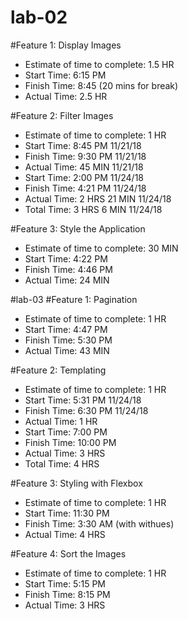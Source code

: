 # lab-02
#Feature 1: Display Images
 - Estimate of time to complete: 1.5 HR
 - Start Time: 6:15 PM
 - Finish Time: 8:45 (20 mins for break)
 - Actual Time: 2.5 HR

 #Feature 2: Filter Images
 - Estimate of time to complete: 1 HR
 - Start Time: 8:45 PM 11/21/18
 - Finish Time: 9:30 PM 11/21/18
 - Actual Time: 45 MIN 11/21/18
 - Start Time: 2:00 PM 11/24/18
 - Finish Time: 4:21 PM 11/24/18
 - Actual Time: 2 HRS 21 MIN 11/24/18
 - Total Time: 3 HRS 6 MIN 11/24/18

 #Feature 3: Style the Application
 - Estimate of time to complete: 30 MIN
 - Start Time: 4:22 PM 
 - Finish Time: 4:46 PM
 - Actual Time: 24 MIN

#lab-03
#Feature 1: Pagination
 - Estimate of time to complete: 1 HR
 - Start Time: 4:47 PM
 - Finish Time: 5:30 PM
 - Actual Time: 43 MIN

 #Feature 2: Templating
 - Estimate of time to complete: 1 HR
 - Start Time: 5:31 PM 11/24/18
 - Finish Time: 6:30 PM 11/24/18
 - Actual Time: 1 HR
 - Start Time: 7:00 PM
 - Finish Time: 10:00 PM
 - Actual Time: 3 HRS
 - Total Time: 4 HRS

 #Feature 3: Styling with Flexbox
 - Estimate of time to complete: 1 HR
 - Start Time: 11:30 PM
 - Finish Time: 3:30 AM (with withues)
 - Actual Time: 4 HRS

#Feature 4: Sort the Images
 - Estimate of time to complete: 1 HR
 - Start Time: 5:15 PM
 - Finish Time: 8:15 PM
 - Actual Time: 3 HRS